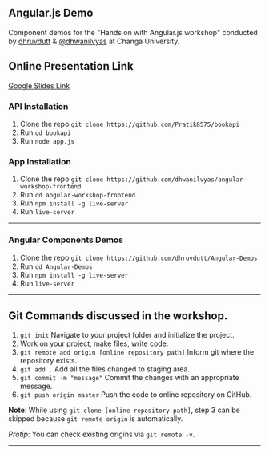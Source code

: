 ## Angular.js Demo

Component demos for the "Hands on with Angular.js workshop" conducted by [dhruvdutt](https://github.com/dhruvdutt) & [@dhwanilvyas](https://github.com/dhwanilvyas) at Changa University.


## Online Presentation Link
[Google Slides Link](https://docs.google.com/presentation/d/1PtqjhgVtIqPSWzk5MbFpZmjKsZWBSiyljp-m_JWfF-M/edit?usp=sharing)


### API Installation

1. Clone the repo `git clone https://github.com/Pratik8575/bookapi`
2. Run `cd bookapi`
3. Run `node app.js`

### App Installation

1. Clone the repo `git clone https://github.com/dhwanilvyas/angular-workshop-frontend`
2. Run `cd angular-workshop-frontend`
3. Run `npm install -g live-server`
4. Run `live-server`


----------------------------------------------------------------------------------------


### Angular Components Demos

1. Clone the repo `git clone https://github.com/dhruvdutt/Angular-Demos`
2. Run `cd Angular-Demos`
3. Run `npm install -g live-server`
4. Run `live-server`


----------------------------------------------------------------------------------------


## Git Commands discussed in the workshop.

1. `git init` Navigate to your project folder and initialize the project.
2. Work on your project, make files, write code.
3. `git remote add origin [online repository path]` Inform git where the repository exists.
4. `git add .` Add all the files changed to staging area.
5. `git commit -m "message"` Commit the changes with an appropriate message.
6. `git push origin master` Push the code to online repository on GitHub.

**Note**: While using `git clone [online repository path]`, step 3 can be skipped because `git remote origin` is automatically.

*Protip*: You can check existing origins via `git remote -v`.


----------------------------------------------------------------------------------------

